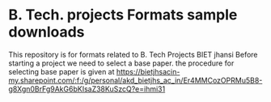 # B. Tech. projects Formats sample downloads 
This repository is for formats related to B. Tech Projects BIET jhansi
Before starting a project we need to select a base paper. the procedure for selecting base paper is given at
https://bietjhsacin-my.sharepoint.com/:f:/g/personal/akd_bietjhs_ac_in/Er4MMCozOPRMu5B8-g8Xgn0BrFg9AkG6bKIsaZ38KuSzcQ?e=ihmi31
